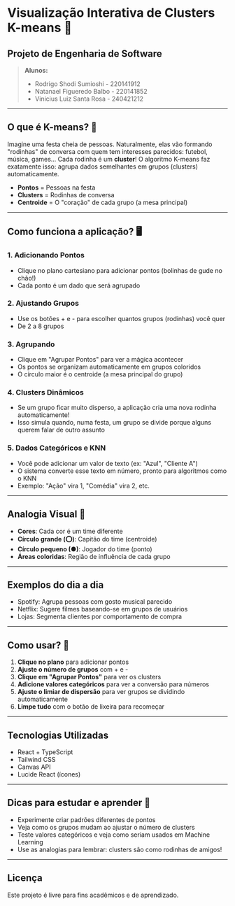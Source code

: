 # Visualização Interativa de Clusters K-means 🎨

## Projeto de Engenharia de Software

> **Alunos:**
> - Rodrigo Shodi Sumioshi - 220141912
> - Natanael Figueredo Balbo - 220141852
> - Vinicius Luiz Santa Rosa - 240421212

---

## O que é K-means? 🤔

Imagine uma festa cheia de pessoas. Naturalmente, elas vão formando "rodinhas" de conversa com quem tem interesses parecidos: futebol, música, games... Cada rodinha é um **cluster**! O algoritmo K-means faz exatamente isso: agrupa dados semelhantes em grupos (clusters) automaticamente.

- **Pontos** = Pessoas na festa
- **Clusters** = Rodinhas de conversa
- **Centroide** = O "coração" de cada grupo (a mesa principal)

---

## Como funciona a aplicação? 🖥️

### 1. Adicionando Pontos
- Clique no plano cartesiano para adicionar pontos (bolinhas de gude no chão!)
- Cada ponto é um dado que será agrupado

### 2. Ajustando Grupos
- Use os botões + e - para escolher quantos grupos (rodinhas) você quer
- De 2 a 8 grupos

### 3. Agrupando
- Clique em "Agrupar Pontos" para ver a mágica acontecer
- Os pontos se organizam automaticamente em grupos coloridos
- O círculo maior é o centroide (a mesa principal do grupo)

### 4. Clusters Dinâmicos
- Se um grupo ficar muito disperso, a aplicação cria uma nova rodinha automaticamente!
- Isso simula quando, numa festa, um grupo se divide porque alguns querem falar de outro assunto

### 5. Dados Categóricos e KNN
- Você pode adicionar um valor de texto (ex: "Azul", "Cliente A")
- O sistema converte esse texto em número, pronto para algoritmos como o KNN
- Exemplo: "Ação" vira 1, "Comédia" vira 2, etc.

---

## Analogia Visual 🎉

- **Cores**: Cada cor é um time diferente
- **Círculo grande (⭕)**: Capitão do time (centroide)
- **Círculo pequeno (●)**: Jogador do time (ponto)
- **Áreas coloridas**: Região de influência de cada grupo

---

## Exemplos do dia a dia
- Spotify: Agrupa pessoas com gosto musical parecido
- Netflix: Sugere filmes baseando-se em grupos de usuários
- Lojas: Segmenta clientes por comportamento de compra

---

## Como usar? 🚀

1. **Clique no plano** para adicionar pontos
2. **Ajuste o número de grupos** com + e -
3. **Clique em "Agrupar Pontos"** para ver os clusters
4. **Adicione valores categóricos** para ver a conversão para números
5. **Ajuste o limiar de dispersão** para ver grupos se dividindo automaticamente
6. **Limpe tudo** com o botão de lixeira para recomeçar

---

## Tecnologias Utilizadas
- React + TypeScript
- Tailwind CSS
- Canvas API
- Lucide React (ícones)

---

## Dicas para estudar e aprender 🧠
- Experimente criar padrões diferentes de pontos
- Veja como os grupos mudam ao ajustar o número de clusters
- Teste valores categóricos e veja como seriam usados em Machine Learning
- Use as analogias para lembrar: clusters são como rodinhas de amigos!

---

## Licença

Este projeto é livre para fins acadêmicos e de aprendizado.
